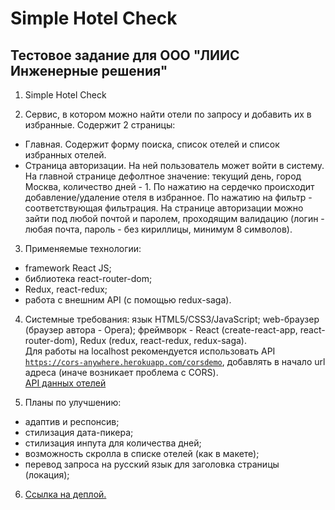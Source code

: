 # Simple Hotel Check

## Тестовое задание для ООО "ЛИИС Инженерные решения"

1. Simple Hotel Check

2. Сервис, в котором можно найти отели по запросу и добавить их в избранные. Содержит 2 страницы:
- Главная. Содержит форму поиска, список отелей и список избранных отелей.
- Страница авторизации. На ней пользователь может войти в систему.
На главной странице дефолтное значение: текущий день, город Москва, количество дней - 1. По нажатию на сердечко происходит добавление/удаление отеля в избранное. По нажатию на фильтр - соответствующая фильтрация.
На странице авторизации можно зайти под любой почтой и паролем, проходящим валидацию (логин - любая почта, пароль - без кириллицы, минимум 8 символов).

3. Применяемые технологии:
  - framework React JS;
  - библиотека react-router-dom;
  - Redux, react-redux;
  - работа с внешним API (с помощью redux-saga).

4. Системные требования: язык HTML5/CSS3/JavaScript; web-браузер (браузер автора - Opera); фреймворк - React (create-react-app, react-router-dom), Redux (redux, react-redux, redux-saga).<br>
Для работы на localhost рекомендуется использовать API <code>https://cors-anywhere.herokuapp.com/corsdemo</code>, добавлять в начало url адреса (иначе возникает проблема с CORS).<br>
[API данных отелей](https://support.travelpayouts.com/hc/ru/articles/115000343268-API-данных-отелей#price/ "API данных отелей")

5. Планы по улучшению:
  - адаптив и респонсив;
  - стилизация дата-пикера;
  - стилизация инпута для количества дней;
  - возможность скролла в списке отелей (как в макете);
  - перевод запроса на русский язык для заголовка страницы (локация);

6. [Ссылка на деплой.](https://antoshkow-simple-hotel-check.herokuapp.com/ "Ссылка на деплой.")
